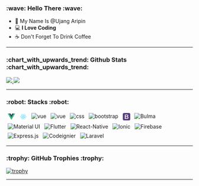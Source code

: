 <h3>:wave: Hello There :wave:</h3>

- :cowboy_hat_face: My Name Is @Ujang Aripin
- :computer: <b>I Love Coding</b>
- :coffee: Don't Forget To Drink Coffee

<hr/>
<h3>:chart_with_upwards_trend: Github Stats :chart_with_upwards_trend:</h3>
<p align="left">
<a href="https://github.com/ujangaripin24">
  <img height="150em" src="https://github-readme-stats.vercel.app/api?username=ujangaripin24&theme=tokyonight&show_icons=true&count_private=true"/>
  <img height="150em" src="https://github-readme-stats-eight-theta.vercel.app/api/top-langs/?username=ujangaripin24&layout=compact&langs_count=12&theme=tokyonight&count_private=true"/>
</a>
</p>
<hr/>

<h3>:robot: Stacks :robot:</h3>
<p align="left">
<img title="Vue JS" src="https://raw.githubusercontent.com/github/explore/80688e429a7d4ef2fca1e82350fe8e3517d3494d/topics/vue/vue.png" alt="vue" height="20" style="vertical-align:top; margin:4px">
<img title="React JS" src="https://raw.githubusercontent.com/github/explore/80688e429a7d4ef2fca1e82350fe8e3517d3494d/topics/react/react.png" alt="vue" height="20" style="vertical-align:top; margin:4px">
<img title="Angular" src="https://www.wizcase.com/wp-content/uploads/2022/08/Angular-logo.png" alt="vue" height="20" style="vertical-align:top; margin:4px">
<img title="Next JS" src="https://www.openxcell.com/wp-content/uploads/2021/11/dango-inner-2.png" alt="vue" height="20" style="vertical-align:top; margin:4px">
<img title="Leaflet JS" src="https://upload.wikimedia.org/wikipedia/commons/thumb/1/13/Leaflet_logo.svg/2560px-Leaflet_logo.svg.png" alt="css" height="20" style="vertical-align:top; margin:4px">
<img title="Map Box" src="https://sourceforge.net/articles/wp-content/uploads/2018/09/mapbox-logo.png" alt="bootstrap" height="20" style="vertical-align:top; margin:4px">
<img title="Bootstrap" src="https://raw.githubusercontent.com/github/explore/80688e429a7d4ef2fca1e82350fe8e3517d3494d/topics/bootstrap/bootstrap.png" alt="bootstrap" height="20" style="vertical-align:top; margin:4px">
<img title="Bulma" src="https://img.stackshare.io/service/5204/bulma-logo.png" alt="Bulma" height="20" style="vertical-align:top; margin:4px">
<img title="Material UI" src="https://mui.com/static/logo.png" alt="Material UI" height="20" style="vertical-align:top; margin:4px">
<img title="Flutter" src="https://www.svgrepo.com/show/353751/flutter.svg" alt="Flutter" height="20" style="vertical-align:top; margin:4px">
<img title="React-Native" src="https://www.onu.ro/wp/wp-content/uploads/2020/03/react-native-logo-884x1024.png" alt="React-Native" height="20" style="vertical-align:top; margin:4px">
<img title="Ionic" src="https://upload.wikimedia.org/wikipedia/commons/thumb/d/d1/Ionic_Logo.svg/1280px-Ionic_Logo.svg.png" alt="Ionic" height="20" style="vertical-align:top; margin:4px">
<img title="Firebase" src="https://cdn.icon-icons.com/icons2/2699/PNG/512/firebase_logo_icon_171157.png" alt="Firebase" height="20" style="vertical-align:top; margin:4px">
<img title="Express.js" src="https://s-softteam.com/wp-content/uploads/2023/07/pngwing.com-6.png" alt="Express.js" height="20" style="vertical-align:top; margin:4px">
<img title="Codeigniter" src="https://www.britefish.net/wp-content/uploads/2019/06/logo-codeigniter.png" alt="Codeignier" height="20" style="vertical-align:top; margin:4px">
<img title="Laravel" src="https://upload.wikimedia.org/wikipedia/commons/thumb/3/3d/LaravelLogo.png/1200px-LaravelLogo.png" alt="Laravel" height="20" style="vertical-align:top; margin:4px">

</p>
<hr/>
<p>
<h3>:trophy: GitHub Trophies :trophy:</h3>
  
[![trophy](https://github-profile-trophy.vercel.app/?username=ujangaripin24&theme=onedark&title=Stars,Followers,Commit,Issue,Repositories)](https://github.com/ujangaripin24/github-profile-trophy)

</p>
<hr/>
